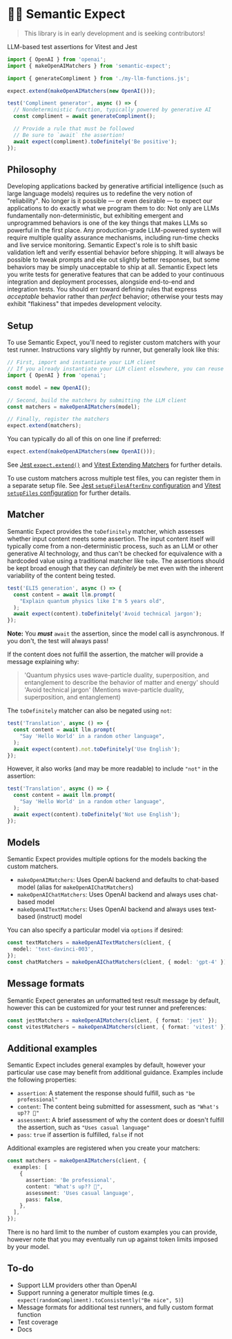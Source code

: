 # 🔡🤞 Semantic Expect

> This library is in early development and is seeking contributors!

LLM-based test assertions for Vitest and Jest

```ts
import { OpenAI } from 'openai';
import { makeOpenAIMatchers } from 'semantic-expect';

import { generateCompliment } from './my-llm-functions.js';

expect.extend(makeOpenAIMatchers(new OpenAI()));

test('Compliment generator', async () => {
  // Nondeterministic function, typically powered by generative AI
  const compliment = await generateCompliment();

  // Provide a rule that must be followed
  // Be sure to `await` the assertion!
  await expect(compliment).toDefinitely('Be positive');
});
```

## Philosophy

Developing applications backed by generative artificial intelligence (such as
large language models) requires us to redefine the very notion of "reliability".
No longer is it possible — or even desirable — to expect our applications to do
exactly what we program them to do: Not only are LLMs fundamentally
non-deterministic, but exhibiting emergent and unprogrammed behaviors is one of
the key things that makes LLMs so powerful in the first place. Any
production-grade LLM-powered system will require multiple quality assurance
mechanisms, including run-time checks and live service monitoring. Semantic
Expect's role is to shift basic validation left and verify essential behavior
before shipping. It will always be possible to tweak prompts and eke out
slightly better responses, but some behaviors may be simply unacceptable to ship
at all. Semantic Expect lets you write tests for generative features that can be
added to your continuous integration and deployment processes, alongside
end-to-end and integration tests. You should err toward defining rules that
express _acceptable_ behavior rather than _perfect_ behavior; otherwise your
tests may exhibit "flakiness" that impedes development velocity.

## Setup

To use Semantic Expect, you'll need to register custom matchers with your test
runner. Instructions vary slightly by runner, but generally look like this:

```ts
// First, import and instantiate your LLM client
// If you already instantiate your LLM client elsewhere, you can reuse that client
import { OpenAI } from 'openai';

const model = new OpenAI();

// Second, build the matchers by submitting the LLM client
const matchers = makeOpenAIMatchers(model);

// Finally, register the matchers
expect.extend(matchers);
```

You can typically do all of this on one line if preferred:

```ts
expect.extend(makeOpenAIMatchers(new OpenAI()));
```

See [Jest `expect.extend()`](https://jestjs.io/docs/expect#expectextendmatchers)
and
[Vitest Extending Matchers](https://vitest.dev/guide/extending-matchers.html)
for further details.

To use custom matchers across multiple test files, you can register them in a
separate setup file. See
[Jest `setupFilesAfterEnv` configuration](https://jestjs.io/docs/configuration#setupfilesafterenv-array)
and [Vitest `setupFiles` configuration](https://vitest.dev/config/#setupfiles)
for further details.

## Matcher

Semantic Expect provides the `toDefinitely` matcher, which assesses whether
input content meets some assertion. The input content itself will typically come
from a non-deterministic process, such as an LLM or other generative AI
technology, and thus can't be checked for equivalence with a hardcoded value
using a traditional matcher like `toBe`. The assertions should be kept broad
enough that they can _definitely_ be met even with the inherent variability of
the content being tested.

```ts
test('ELI5 generation', async () => {
  const content = await llm.prompt(
    "Explain quantum physics like I'm 5 years old",
  );
  await expect(content).toDefinitely('Avoid technical jargon');
});
```

**Note:** You **_must_** `await` the assertion, since the model call is
asynchronous. If you don't, the test will always pass!

If the content does not fulfill the assertion, the matcher will provide a
message explaining why:

> 'Quantum physics uses wave-particle duality, superposition, and entanglement
> to describe the behavior of matter and energy' should 'Avoid technical jargon'
> (Mentions wave-particle duality, superposition, and entanglement)

The `toDefinitely` matcher can also be negated using `not`:

```ts
test('Translation', async () => {
  const content = await llm.prompt(
    "Say 'Hello World' in a random other language",
  );
  await expect(content).not.toDefinitely('Use English');
});
```

However, it also works (and may be more readable) to include `"not"` in the
assertion:

```ts
test('Translation', async () => {
  const content = await llm.prompt(
    "Say 'Hello World' in a random other language",
  );
  await expect(content).toDefinitely('Not use English');
});
```

## Models

Semantic Expect provides multiple options for the models backing the custom
matchers.

- `makeOpenAIMatchers`: Uses OpenAI backend and defaults to chat-based model
  (alias for `makeOpenAIChatMatchers`)
- `makeOpenAIChatMatchers`: Uses OpenAI backend and always uses chat-based model
- `makeOpenAITextMatchers`: Uses OpenAI backend and always uses text-based
  (instruct) model

You can also specify a particular model via `options` if desired:

```ts
const textMatchers = makeOpenAITextMatchers(client, {
  model: 'text-davinci-003',
});
const chatMatchers = makeOpenAIChatMatchers(client, { model: 'gpt-4' });
```

## Message formats

Semantic Expect generates an unformatted test result message by default, however
this can be customized for your test runner and preferences:

```ts
const jestMatchers = makeOpenAIMatchers(client, { format: 'jest' });
const vitestMatchers = makeOpenAIMatchers(client, { format: 'vitest' });
```

## Additional examples

Semantic Expect includes general examples by default, however your particular
use case may benefit from additional guidance. Examples include the following
properties:

- `assertion`: A statement the response should fulfill, such as
  `"be professional"`
- `content`: The content being submitted for assessment, such as
  `"What's up?? 🤪"`
- `assessment`: A brief assessment of why the content does or doesn't fulfill
  the assertion, such as `"Uses casual language"`
- `pass`: `true` if assertion is fulfilled, `false` if not

Additional examples are registered when you create your matchers:

```ts
const matchers = makeOpenAIMatchers(client, {
  examples: [
    {
      assertion: 'Be professional',
      content: "What's up?? 🤪",
      assessment: 'Uses casual language',
      pass: false,
    },
  ],
});
```

There is no hard limit to the number of custom examples you can provide, however
note that you may eventually run up against token limits imposed by your model.

## To-do

- Support LLM providers other than OpenAI
- Support running a generator multiple times (e.g.
  `expect(randomCompliment).toConsistently("Be nice", 5)`)
- Message formats for additional test runners, and fully custom format function
- Test coverage
- Docs
